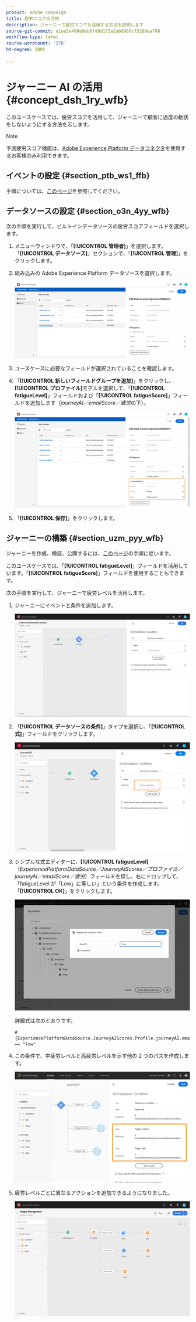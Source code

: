 ```yaml
---
product: adobe campaign
title: 疲労スコアの活用
description: ジャーニーで疲労スコアを活用する方法を説明します
source-git-commit: e1ee5a488e9eb6fd8d175a2ab8989c73289ea708
workflow-type: tm+mt
source-wordcount: '270'
ht-degree: 100%

---
```



# ジャーニー AI の活用 {#concept_dsh_1ry_wfb}

このユースケースでは、疲労スコアを活用して、ジャーニーで顧客に過度の勧誘をしないようにする方法を示します。

>[!NOTE]
>
>予測疲労スコア機能は、[Adobe Experience Platform データコネクタ](https://experienceleague.adobe.com/docs/campaign-standard/using/integrating-with-adobe-cloud/adobe-experience-platform/data-connector/aep-about-data-connector.html?lang=ja)を使用するお客様のみ利用できます。

## イベントの設定 {#section_ptb_ws1_ffb}

手順については、[このページ](../event/about-events.md)を参照してください。

## データソースの設定 {#section_o3n_4yy_wfb}

次の手順を実行して、ビルトインデータソースの疲労スコアフィールドを選択します。

1. メニューウィンドウで、「**[!UICONTROL 管理者]**」を選択します。「**[!UICONTROL データソース]**」セクションで、「**[!UICONTROL 管理]**」をクリックします。
1. 組み込みの Adobe Experience Platform データソースを選択します。

   ![](../assets/journey23.png)

1. ユースケースに必要なフィールドが選択されていることを確認します。
1. 「**[!UICONTROL 新しいフィールドグループを追加]**」をクリックし、**[!UICONTROL プロファイル]**&#x200B;モデルを選択して、「**[!UICONTROL fatigueLevel]**」フィールドおよび「**[!UICONTROL fatigueScore]**」フィールドを追加します（_journeyAI／emailScore／疲労_&#x200B;の下）。

   ![](../assets/journeyuc3_1.png)

1. 「**[!UICONTROL 保存]**」をクリックします。

## ジャーニーの構築 {#section_uzm_pyy_wfb}

ジャーニーを作成、検証、公開するには、[このページ](../building-journeys/journey.md)の手順に従います。

このユースケースでは、「**[!UICONTROL fatigueLevel]**」フィールドを活用しています。「**[!UICONTROL fatigueScore]**」フィールドを使用することもできます。

次の手順を実行して、ジャーニーで疲労レベルを活用します。

1. ジャーニーにイベントと条件を追加します。

   ![](../assets/journeyuc2_14.png)

1. 「**[!UICONTROL データソースの条件]**」タイプを選択し、「**[!UICONTROL 式]**」フィールドをクリックします。

   ![](../assets/journeyuc3_2.png)

1. シンプルな式エディターに、**[!UICONTROL fatigueLevel]**（_ExperiencePlatformDataSource／JourneyAIScores／プロファイル／journeyAI／emailScore／疲労_）フィールドを探し、右にドロップして、「fatigueLevel が「Low」に等しい」という条件を作成します。「**[!UICONTROL OK]**」をクリックします。

   ![](../assets/journeyuc3_3.png)

   詳細式は次のとおりです。

   ```
   #{ExperiencePlatformDataSource.JourneyAIScores.Profile.journeyAI.emailScore.fatigue.fatigueLevel} == "low"
   ```

1. この条件で、中疲労レベルと高疲労レベルを示す他の 2 つのパスを作成します。

   ![](../assets/journeyuc3_4.png)

1. 疲労レベルごとに異なるアクションを追加できるようになりました。

   ![](../assets/journeyuc3_5.png)
